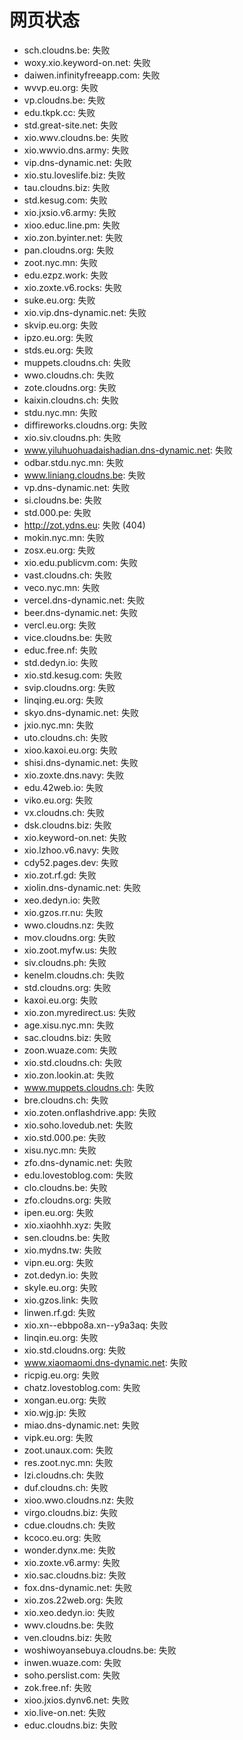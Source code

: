 # 网页状态
- sch.cloudns.be: 失败
- woxy.xio.keyword-on.net: 失败
- daiwen.infinityfreeapp.com: 失败
- wvvp.eu.org: 失败
- vp.cloudns.be: 失败
- edu.tkpk.cc: 失败
- std.great-site.net: 失败
- xio.wwv.cloudns.be: 失败
- xio.wwvio.dns.army: 失败
- vip.dns-dynamic.net: 失败
- xio.stu.loveslife.biz: 失败
- tau.cloudns.biz: 失败
- std.kesug.com: 失败
- xio.jxsio.v6.army: 失败
- xioo.educ.line.pm: 失败
- xio.zon.byinter.net: 失败
- pan.cloudns.org: 失败
- zoot.nyc.mn: 失败
- edu.ezpz.work: 失败
- xio.zoxte.v6.rocks: 失败
- suke.eu.org: 失败
- xio.vip.dns-dynamic.net: 失败
- skvip.eu.org: 失败
- ipzo.eu.org: 失败
- stds.eu.org: 失败
- muppets.cloudns.ch: 失败
- wwo.cloudns.ch: 失败
- zote.cloudns.org: 失败
- kaixin.cloudns.ch: 失败
- stdu.nyc.mn: 失败
- diffireworks.cloudns.org: 失败
- xio.siv.cloudns.ph: 失败
- www.yiluhuohuadaishadian.dns-dynamic.net: 失败
- odbar.stdu.nyc.mn: 失败
- www.liniang.cloudns.be: 失败
- vp.dns-dynamic.net: 失败
- si.cloudns.be: 失败
- std.000.pe: 失败
- http://zot.ydns.eu: 失败 (404)
- mokin.nyc.mn: 失败
- zosx.eu.org: 失败
- xio.edu.publicvm.com: 失败
- vast.cloudns.ch: 失败
- veco.nyc.mn: 失败
- vercel.dns-dynamic.net: 失败
- beer.dns-dynamic.net: 失败
- vercl.eu.org: 失败
- vice.cloudns.be: 失败
- educ.free.nf: 失败
- std.dedyn.io: 失败
- xio.std.kesug.com: 失败
- svip.cloudns.org: 失败
- linqing.eu.org: 失败
- skyo.dns-dynamic.net: 失败
- jxio.nyc.mn: 失败
- uto.cloudns.ch: 失败
- xioo.kaxoi.eu.org: 失败
- shisi.dns-dynamic.net: 失败
- xio.zoxte.dns.navy: 失败
- edu.42web.io: 失败
- viko.eu.org: 失败
- vx.cloudns.ch: 失败
- dsk.cloudns.biz: 失败
- xio.keyword-on.net: 失败
- xio.lzhoo.v6.navy: 失败
- cdy52.pages.dev: 失败
- xio.zot.rf.gd: 失败
- xiolin.dns-dynamic.net: 失败
- xeo.dedyn.io: 失败
- xio.gzos.rr.nu: 失败
- wwo.cloudns.nz: 失败
- mov.cloudns.org: 失败
- xio.zoot.myfw.us: 失败
- siv.cloudns.ph: 失败
- kenelm.cloudns.ch: 失败
- std.cloudns.org: 失败
- kaxoi.eu.org: 失败
- xio.zon.myredirect.us: 失败
- age.xisu.nyc.mn: 失败
- sac.cloudns.biz: 失败
- zoon.wuaze.com: 失败
- xio.std.cloudns.ch: 失败
- xio.zon.lookin.at: 失败
- www.muppets.cloudns.ch: 失败
- bre.cloudns.ch: 失败
- xio.zoten.onflashdrive.app: 失败
- xio.soho.lovedub.net: 失败
- xio.std.000.pe: 失败
- xisu.nyc.mn: 失败
- zfo.dns-dynamic.net: 失败
- edu.lovestoblog.com: 失败
- clo.cloudns.be: 失败
- zfo.cloudns.org: 失败
- ipen.eu.org: 失败
- xio.xiaohhh.xyz: 失败
- sen.cloudns.be: 失败
- xio.mydns.tw: 失败
- vipn.eu.org: 失败
- zot.dedyn.io: 失败
- skyle.eu.org: 失败
- xio.gzos.link: 失败
- linwen.rf.gd: 失败
- xio.xn--ebbpo8a.xn--y9a3aq: 失败
- linqin.eu.org: 失败
- xio.std.cloudns.org: 失败
- www.xiaomaomi.dns-dynamic.net: 失败
- ricpig.eu.org: 失败
- chatz.lovestoblog.com: 失败
- xongan.eu.org: 失败
- xio.wjg.jp: 失败
- miao.dns-dynamic.net: 失败
- vipk.eu.org: 失败
- zoot.unaux.com: 失败
- res.zoot.nyc.mn: 失败
- lzi.cloudns.ch: 失败
- duf.cloudns.ch: 失败
- xioo.wwo.cloudns.nz: 失败
- virgo.cloudns.biz: 失败
- cdue.cloudns.ch: 失败
- kcoco.eu.org: 失败
- wonder.dynx.me: 失败
- xio.zoxte.v6.army: 失败
- xio.sac.cloudns.biz: 失败
- fox.dns-dynamic.net: 失败
- xio.zos.22web.org: 失败
- xio.xeo.dedyn.io: 失败
- wwv.cloudns.be: 失败
- ven.cloudns.biz: 失败
- woshiwoyansebuya.cloudns.be: 失败
- inwen.wuaze.com: 失败
- soho.perslist.com: 失败
- zok.free.nf: 失败
- xioo.jxios.dynv6.net: 失败
- xio.live-on.net: 失败
- educ.cloudns.biz: 失败
